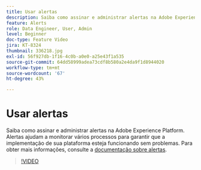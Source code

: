 ```yaml
---
title: Usar alertas
description: Saiba como assinar e administrar alertas na Adobe Experience Platform. Alertas ajudam a monitorar vários processos para garantir que a implementação de sua plataforma esteja funcionando sem problemas.
feature: Alerts
role: Data Engineer, User, Admin
level: Beginner
doc-type: Feature Video
jira: KT-8324
thumbnail: 336218.jpg
exl-id: 56f927db-1f16-4c0b-a0e0-a25e43f1a535
source-git-commit: 64dd58999adea73cdf8b580a2e4da9f1d8944020
workflow-type: tm+mt
source-wordcount: '67'
ht-degree: 43%

---
```


# Usar alertas

Saiba como assinar e administrar alertas na Adobe Experience Platform. Alertas ajudam a monitorar vários processos para garantir que a implementação de sua plataforma esteja funcionando sem problemas. Para obter mais informações, consulte a [documentação sobre alertas](https://experienceleague.adobe.com/docs/experience-platform/observability/alerts/overview.html?lang=pt-BR).

>[!VIDEO](https://video.tv.adobe.com/v/336218?learn=on&enablevpops)
